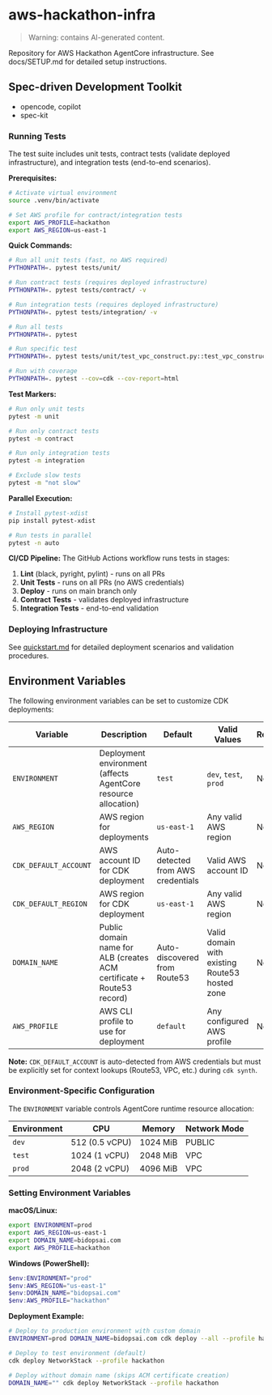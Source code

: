 # aws-hackathon-infra

> Warning: contains AI-generated content.

Repository for AWS Hackathon AgentCore infrastructure. See docs/SETUP.md for detailed setup instructions.

## Spec-driven Development Toolkit

- opencode, copilot
- spec-kit

### Running Tests

The test suite includes unit tests, contract tests (validate deployed infrastructure), and integration tests (end-to-end scenarios).

**Prerequisites:**
```bash
# Activate virtual environment
source .venv/bin/activate

# Set AWS profile for contract/integration tests
export AWS_PROFILE=hackathon
export AWS_REGION=us-east-1
```

**Quick Commands:**
```bash
# Run all unit tests (fast, no AWS required)
PYTHONPATH=. pytest tests/unit/

# Run contract tests (requires deployed infrastructure)
PYTHONPATH=. pytest tests/contract/ -v

# Run integration tests (requires deployed infrastructure)
PYTHONPATH=. pytest tests/integration/ -v

# Run all tests
PYTHONPATH=. pytest

# Run specific test
PYTHONPATH=. pytest tests/unit/test_vpc_construct.py::test_vpc_construct

# Run with coverage
PYTHONPATH=. pytest --cov=cdk --cov-report=html
```

**Test Markers:**
```bash
# Run only unit tests
pytest -m unit

# Run only contract tests
pytest -m contract

# Run only integration tests
pytest -m integration

# Exclude slow tests
pytest -m "not slow"
```

**Parallel Execution:**
```bash
# Install pytest-xdist
pip install pytest-xdist

# Run tests in parallel
pytest -n auto
```

**CI/CD Pipeline:**
The GitHub Actions workflow runs tests in stages:
1. **Lint** (black, pyright, pylint) - runs on all PRs
2. **Unit Tests** - runs on all PRs (no AWS credentials)
3. **Deploy** - runs on main branch only
4. **Contract Tests** - validates deployed infrastructure
5. **Integration Tests** - end-to-end validation

### Deploying Infrastructure

See [quickstart.md](specs/002-create-python-application/quickstart.md) for detailed deployment scenarios and validation procedures.

## Environment Variables

The following environment variables can be set to customize CDK deployments:

| Variable | Description | Default | Valid Values | Required |
|----------|-------------|---------|--------------|----------|
| `ENVIRONMENT` | Deployment environment (affects AgentCore resource allocation) | `test` | `dev`, `test`, `prod` | No |
| `AWS_REGION` | AWS region for deployments | `us-east-1` | Any valid AWS region | No |
| `CDK_DEFAULT_ACCOUNT` | AWS account ID for CDK deployment | Auto-detected from AWS credentials | Valid AWS account ID | No* |
| `CDK_DEFAULT_REGION` | AWS region for CDK deployment | `us-east-1` | Any valid AWS region | No |
| `DOMAIN_NAME` | Public domain name for ALB (creates ACM certificate + Route53 record) | Auto-discovered from Route53 | Valid domain with existing Route53 hosted zone | No |
| `AWS_PROFILE` | AWS CLI profile to use for deployment | `default` | Any configured AWS profile | No |

**Note:** `CDK_DEFAULT_ACCOUNT` is auto-detected from AWS credentials but must be explicitly set for context lookups (Route53, VPC, etc.) during `cdk synth`.

### Environment-Specific Configuration

The `ENVIRONMENT` variable controls AgentCore runtime resource allocation:

| Environment | CPU | Memory | Network Mode |
|-------------|-----|--------|--------------|
| `dev` | 512 (0.5 vCPU) | 1024 MiB | PUBLIC |
| `test` | 1024 (1 vCPU) | 2048 MiB | VPC |
| `prod` | 2048 (2 vCPU) | 4096 MiB | VPC |

### Setting Environment Variables

**macOS/Linux:**
```bash
export ENVIRONMENT=prod
export AWS_REGION=us-east-1
export DOMAIN_NAME=bidopsai.com
export AWS_PROFILE=hackathon
```

**Windows (PowerShell):**
```powershell
$env:ENVIRONMENT="prod"
$env:AWS_REGION="us-east-1"
$env:DOMAIN_NAME="bidopsai.com"
$env:AWS_PROFILE="hackathon"
```

**Deployment Example:**
```bash
# Deploy to production environment with custom domain
ENVIRONMENT=prod DOMAIN_NAME=bidopsai.com cdk deploy --all --profile hackathon

# Deploy to test environment (default)
cdk deploy NetworkStack --profile hackathon

# Deploy without domain name (skips ACM certificate creation)
DOMAIN_NAME="" cdk deploy NetworkStack --profile hackathon
```